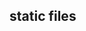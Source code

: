 <!--
 * @lanhuage: markdown
 * @Descripttion: 
 * @version: beta
 * @Author: xiaoshuyui
 * @Date: 2020-05-11 08:51:25
 * @LastEditors: xiaoshuyui
 * @LastEditTime: 2020-05-11 09:45:20
 -->
## static files